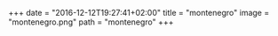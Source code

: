 +++
date = "2016-12-12T19:27:41+02:00"
title = "montenegro"
image = "montenegro.png"
path = "montenegro"
+++
